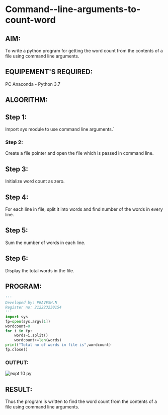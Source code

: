 # Command--line-arguments-to-count-word
## AIM:
To write a python program for getting the word count from the contents of a file using command line arguments.
## EQUIPEMENT'S REQUIRED: 
PC
Anaconda - Python 3.7
## ALGORITHM: 
## Step 1:
Import sys module to use command line arguments.`

### Step 2: 
 Create a file pointer and open the file which is passed in command line.
## Step 3: 
Initialize word count as zero.
## Step 4:  
For each line in file, split it into words and find number of the words in every line.
## Step 5: 
Sum the number of words in each line.
## Step 6: 
Display the total words in the file.
## PROGRAM:

```python
'''
Developed by: PRAVESH.N
Register no: 212223230154
'''
import sys
fp=open(sys.argv[1])
wordcount=0
for i in fp:
    words=i.split()
    wordcount+=len(words)
print("Total no of words in file is",wordcount)
fp.close()
```

### OUTPUT:

![expt 10 py](https://github.com/NPravesh2005/Command--line-arguments-to-count-word/assets/164477756/b7c41b16-2366-449f-9cb8-cc382d60a5fd)


## RESULT:
Thus the program is written to find the word count from the contents of a file using command line arguments.

